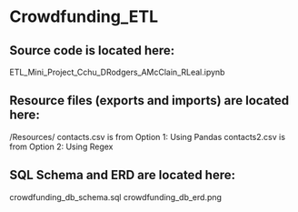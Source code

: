 # Crowdfunding_ETL

## Source code is located here:

ETL_Mini_Project_Cchu_DRodgers_AMcClain_RLeal.ipynb


## Resource files (exports and imports) are located here:

/Resources/
contacts.csv is from Option 1: Using Pandas
contacts2.csv is from Option 2: Using Regex

## SQL Schema and ERD are located here:

crowdfunding_db_schema.sql
crowdfunding_db_erd.png



